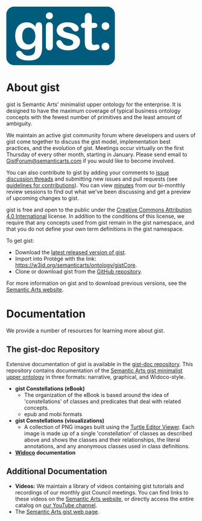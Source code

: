 ![gist logo](./gist-logo.png)

# About gist

gist is Semantic Arts' minimalist upper ontology for the enterprise. It is designed to have the maximum coverage of typical business ontology concepts with the fewest number of primitives and the least amount of ambiguity.

We maintain an active gist community forum where developers and users of gist come together to discuss the gist model, implementation best practices, and the evolution of gist. Meetings occur virtually on the first Thursday of every other month, starting in January. Please send email to [GistForum@semanticarts.com](mailto:GistForum@semanticarts.com) if you would like to become involved.

You can also contribute to gist by adding your comments to [issue discussion threads](https://github.com/semanticarts/gist/issues) and submitting new issues and pull requests (see [guidelines for contributions](https://github.com/semanticarts/gist/blob/master/docs/Contributing.md)). You can view [minutes](https://github.com/semanticarts/gist/wiki/gist-Development-Team-Meeting-Notes) from our bi-monthly review sessions to find out what we've been discussing and get a preview of upcoming changes to gist.

gist is free and open to the public under the [Creative Commons Attribution 4.0 International](https://creativecommons.org/licenses/by/4.0/) license. In addition to the conditions of this license, we require that any concepts used from gist remain in the gist namespace, and that you do not define your own term definitions in the gist namespace.

To get gist:
- Download the [latest released version of gist](https://w3id.org/semanticarts/ontology/gistCore_Latest_Download.zip).
- Import into Protégé with the link: https://w3id.org/semanticarts/ontology/gistCore.
- Clone or download gist from the [GitHub repository](https://github.com/semanticarts/gist/).

For more information on gist and to download previous versions, see the [Semantic Arts website](https://www.semanticarts.com/gist).

# Documentation

We provide a number of resources for learning more about gist.

## The gist-doc Repository

Extensive documentation of gist is available in the [gist-doc repository](https://github.com/semanticarts/gist-doc). This repository contains documentation of the [Semantic Arts gist minimalist upper ontology](https://github.com/semanticarts/gist/tree/master) in three formats: narrative, graphical, and Widoco-style.

* **gist Constellations (eBook)**
  * The organization of the eBook is based around the idea of 'constellations' of classes and predicates that deal with related concepts.
  * epub and mobi formats
* **gist Constellations (visualizations)**
  * A collection of PNG images built using the [Turtle Editor Viewer](http://semantechs.co.uk/turtle-editor-viewer/).  Each image is made up of a single 'constellation' of classes as described above and shows the classes and their relationships, the literal annotations, and any anonymous classes used in class definitions.
* **[Widoco](https://github.com/dgarijo/Widoco) documentation**

## Additional Documentation

* **Videos:** We maintain a library of videos containing gist tutorials and recordings of our monthly gist Council meetings. You can find links to these videos on the [Semantic Arts website](https://www.semanticarts.com/gist/videos/), or directly access the entire catalog on [our YouTube channel](https://www.youtube.com/playlist?list=PLk2kJrehubb4dc3e5Db5Lvv9WMaOhV3V7).
* The [Semantic Arts gist web page](https://www.semanticarts.com/gist/).

